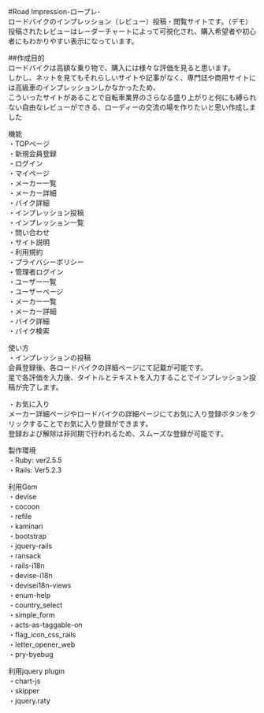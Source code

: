 #Road Impression-ロープレ-  
ロードバイクのインプレッション（レビュー）投稿・閲覧サイトです。（デモ）  
投稿されたレビューはレーダーチャートによって可視化され、購入希望者や初心者にもわかりやすい表示になっています。  

##作成目的  
ロードバイクは高額な乗り物で、購入には様々な評価を見ると思います。  
しかし、ネットを見てもそれらしいサイトや記事がなく、専門誌や商用サイトには高級車のインプレッションしかなかったため、  
こういったサイトがあることで自転車業界のさらなる盛り上がりと何にも縛られない自由なレビューができる、ローディーの交流の場を作りたいと思い作成しました  
  
機能  
・TOPページ  
・新規会員登録  
・ログイン  
・マイページ  
・メーカー一覧  
・メーカー詳細  
・バイク詳細  
・インプレッション投稿  
・インプレッション一覧  
・問い合わせ  
・サイト説明  
・利用規約  
・プライバシーポリシー  
・管理者ログイン  
・ユーザー一覧  
・ユーザーページ  
・メーカー一覧  
・メーカー詳細  
・バイク詳細  
・バイク検索  
  
  
使い方  
・インプレッションの投稿  
会員登録後、各ロードバイクの詳細ページにて記載が可能です。  
星で各評価を入力後、タイトルとテキストを入力することでインプレッション投稿が完了します。  
  
・お気に入り  
メーカー詳細ページやロードバイクの詳細ページにてお気に入り登録ボタンをクリックすることでお気に入り登録ができます。    
登録および解除は非同期で行われるため、スムーズな登録が可能です。  
  
  
製作環境  
・Ruby: ver2.5.5  
・Rails: Ver5.2.3  
  
利用Gem  
・devise  
・cocoon  
・refile  
・kaminari  
・bootstrap  
・jquery-rails  
・ransack  
・rails-i18n  
・devise-i18n  
・devisei18n-views  
・enum-help  
・country_select  
・simple_form  
・acts-as-taggable-on  
・flag_icon_css_rails  
・letter_opener_web  
・pry-byebug  
  
利用jquery plugin  
・chart-js  
・skipper  
・jquery.raty  
